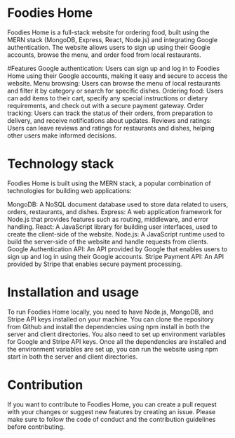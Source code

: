 # Foodies Home
Foodies Home is a full-stack website for ordering food, built using the MERN stack (MongoDB, Express, React, Node.js) and integrating Google authentication. The website allows users to sign up using their Google accounts, browse the menu, and order food from local restaurants.

#Features
Google authentication: Users can sign up and log in to Foodies Home using their Google accounts, making it easy and secure to access the website.
Menu browsing: Users can browse the menu of local restaurants and filter it by category or search for specific dishes.
Ordering food: Users can add items to their cart, specify any special instructions or dietary requirements, and check out with a secure payment gateway.
Order tracking: Users can track the status of their orders, from preparation to delivery, and receive notifications about updates.
Reviews and ratings: Users can leave reviews and ratings for restaurants and dishes, helping other users make informed decisions.

# Technology stack
Foodies Home is built using the MERN stack, a popular combination of technologies for building web applications:

MongoDB: A NoSQL document database used to store data related to users, orders, restaurants, and dishes.
Express: A web application framework for Node.js that provides features such as routing, middleware, and error handling.
React: A JavaScript library for building user interfaces, used to create the client-side of the website.
Node.js: A JavaScript runtime used to build the server-side of the website and handle requests from clients.
Google Authentication API: An API provided by Google that enables users to sign up and log in using their Google accounts.
Stripe Payment API: An API provided by Stripe that enables secure payment processing.

# Installation and usage
To run Foodies Home locally, you need to have Node.js, MongoDB, and Stripe API keys installed on your machine. You can clone the repository from Github and install the dependencies using npm install in both the server and client directories. You also need to set up environment variables for Google and Stripe API keys. Once all the dependencies are installed and the environment variables are set up, you can run the website using npm start in both the server and client directories.

# Contribution
If you want to contribute to Foodies Home, you can create a pull request with your changes or suggest new features by creating an issue. Please make sure to follow the code of conduct and the contribution guidelines before contributing.
